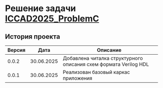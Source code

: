 # Решение задачи [ICCAD2025_ProblemC](https://www.iccad-contest.org/Problems.html)

## История проекта
|Версия|Дата|Описание|
|---   |--- |---     |
|0.0.2 |30.06.2025|Добавлена читалка структурного описания схем формата Verilog HDL|
|0.0.1 |30.06.2025|Реализован базовый каркас приложения|
